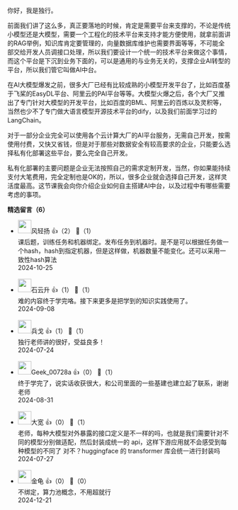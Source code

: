你好，我是独行。

前面我们讲了这么多，真正要落地的时候，肯定是需要平台来支撑的，不论是传统小模型还是大模型，需要一个工程化的技术平台来支持才能方便使用，就拿前面讲的RAG举例，知识库肯定要管理的，向量数据库维护也需要界面等等，不可能全部交给开发人员调接口处理，所以我们要设计一个统一的技术平台来做这个事情，而这个平台是下沉到业务下面的，可以是通用的与业务无关的，支撑企业AI转型的平台，所以我们管它叫做AI中台。

在AI大模型爆发之前，很多大厂已经有比较成熟的小模型开发平台了，比如百度基于飞桨的EasyDL平台、阿里云的PAI平台等等。大模型火爆之后，各个大厂又推出了专门针对大模型的开发平台，比如百度的BML、阿里云的百炼以及灵积等，当然也少不了专门做大语言模型开源技术平台的dify，以及我们前面学习过的LangChain。

对于一部分企业完全可以使用各个云计算大厂的AI平台服务，无需自己开发，按需使用付费，又快又省钱，但是对于那些对数据安全有较高要求的企业，只能要么选择私有化部署这些平台，要么完全自己开发。

私有化部署的主要问题是企业无法按照自己的需求定制开发，当然，你如果能持续支付大笔费用，完全定制也是OK的，所以，很多企业就会选择自己开发，这样灵活度最高。这节课我会向你介绍企业如何自主搭建AI中台，以及过程中有哪些需要考虑的事项。
<div><strong>精选留言（6）</strong></div><ul>
<li><img src="https://static001.geekbang.org/account/avatar/00/17/8b/4b/15ab499a.jpg" width="30px"><span>风轻扬</span> 👍（2） 💬（1）<div>课后题，训练任务和机器绑定。发布任务到机器时。是不是可以根据任务做一个hash，hash到指定机器，但是这样做，机器数量不能变化。还可以采用一致性hash算法</div>2024-10-25</li><br/><li><img src="https://static001.geekbang.org/account/avatar/00/0f/a0/c3/c5db35df.jpg" width="30px"><span>石云升</span> 👍（1） 💬（1）<div>难的内容终于学完咯。接下来更多是把学到的知识实践使用了。</div>2024-09-08</li><br/><li><img src="https://static001.geekbang.org/account/avatar/00/0f/86/fb/4add1a52.jpg" width="30px"><span>兵戈</span> 👍（1） 💬（1）<div>独行老师讲的很好，受益良多！</div>2024-07-24</li><br/><li><img src="" width="30px"><span>Geek_00728a</span> 👍（0） 💬（1）<div>终于学完了，说实话收获很大，和公司里面的一些基建也建立起了联系，谢谢老师</div>2024-08-31</li><br/><li><img src="https://static001.geekbang.org/account/avatar/00/10/57/a3/4bcf1b59.jpg" width="30px"><span>大宽</span> 👍（0） 💬（1）<div>老师，每种大模型对外暴露的接口定义是不一样的吗，也就是我们需要针对不同的模型分别做适配，然后封装成统一的 api，这样下游应用就不会感受到每种模型的不同了 对不？huggingface 的 transformer 库会统一进行封装吗</div>2024-07-27</li><br/><li><img src="https://static001.geekbang.org/account/avatar/00/12/be/d4/ff1c1319.jpg" width="30px"><span>金龟</span> 👍（0） 💬（0）<div>不绑定，算力池概念，不用超就行</div>2024-12-21</li><br/>
</ul>
